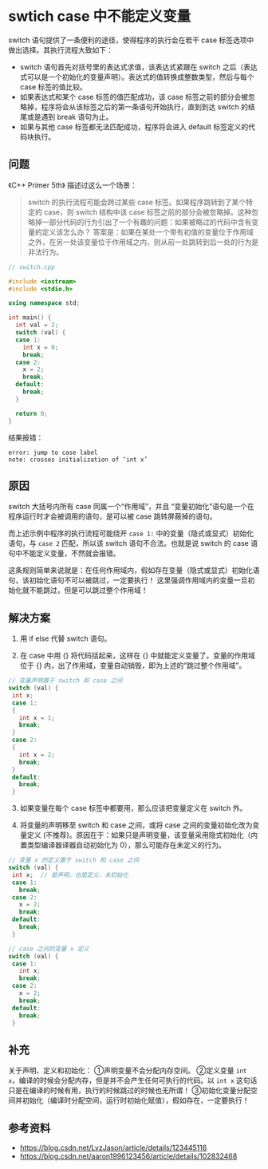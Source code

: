 # swtich case 中不能定义变量

switch 语句提供了一条便利的途径，使得程序的执行会在若干 case 标签选项中做出选择。其执行流程大致如下：
- switch 语句首先对括号里的表达式求值，该表达式紧跟在 switch 之后（表达式可以是一个初始化的变量声明）。表达式的值转换成整数类型，然后与每个 case 标签的值比较。
- 如果表达式和某个 case 标签的值匹配成功，该 case 标签之前的部分会被忽略掉，程序将会从该标签之后的第一条语句开始执行，直到到达 switch 的结尾或是遇到 break 语句为止。
- 如果与其他 case 标签都无法匹配成功，程序将会进入 default 标签定义的代码块执行。

## 问题

《C++ Primer 5th》 描述过这么一个场景：
> switch 的执行流程可能会跨过某些 case 标签。如果程序跳转到了某个特定的 case，则 switch 结构中该 case 标签之前的部分会被忽略掉。这种忽略掉一部分代码的行为引出了一个有趣的问题：如果被略过的代码中含有变量的定义该怎么办？
答案是：如果在某处一个带有初值的变量位于作用域之外，在另一处该变量位于作用域之内，则从前一处跳转到后一处的行为是非法行为。

```cpp
// switch.cpp

#include <iostream>
#include <stdio.h>

using namespace std;

int main() {
  int val = 2;
  switch (val) {
  case 1:
    int x = 0;
    break;
  case 2:
    x = 2;
    break;
  default:
    break;
  }

  return 0;
}
```

结果报错：

```error
error: jump to case label
note: crosses initialization of ‘int x’
```

## 原因

switch 大括号内所有 case 同属一个“作用域”，并且 “变量初始化”语句是一个在程序运行时才会被调用的语句，是可以被 case 跳转屏蔽掉的语句。

而上述示例中程序的执行流程可能绕开 `case 1:` 中的变量（隐式或显式）初始化语句，与 `case 2` 匹配，所以该 switch 语句不合法。也就是说 switch 的 case 语句中不能定义变量，不然就会报错。

这条规则简单来说就是：在任何作用域内，假如存在变量（隐式或显式）初始化语句，该初始化语句不可以被跳过，一定要执行！
这里强调作用域内的变量一旦初始化就不能跳过，但是可以跳过整个作用域！

## 解决方案

1. 用 if else 代替 switch 语句。

2. 在 case 中用 {} 将代码括起来，这样在 {} 中就能定义变量了。变量的作用域位于 {} 内，出了作用域，变量自动销毁，即为上述的“跳过整个作用域”。

```cpp
// 变量声明置于 switch 和 case 之间
switch (val) {
 int x;
 case 1:
 {
   int x = 1;
   break;
 }
 case 2:
 {
   int x = 2;
   break;
 }
 default:
   break;
 }
```

3. 如果变量在每个 case 标签中都要用，那么应该把变量定义在 switch 外。

4. 将变量的声明移至 switch 和 case 之间，或将 case 之间的变量初始化改为变量定义 (不推荐)。原因在于：如果只是声明变量，该变量采用隐式初始化（内置类型编译器译器自动初始化为 0），那么可能存在未定义的行为。

```cpp
// 变量 x 的定义置于 switch 和 case 之间
switch (val) {
 int x;  // 是声明，也是定义，未初始化
 case 1:
   break;
 case 2:
   x = 2;
   break;
 default:
   break;
 }
```

```cpp
// case 之间的变量 x 定义
switch (val) {
 case 1:
   int x;
   break;
 case 2:
   x = 2;
   break;
 default:
   break;
 }
```

## 补充

关于声明、定义和初始化：
①声明变量不会分配内存空间。
②定义变量 `int x`，编译的时候会分配内存，但是并不会产生任何可执行的代码。以 `int x` 这句话只是在编译的时候有用，执行的时候跳过的时候也无所谓！
③初始化变量分配空间并初始化（编译时分配空间，运行时初始化赋值），假如存在，一定要执行！

## 参考资料

- https://blog.csdn.net/LvzJason/article/details/123445116
- https://blog.csdn.net/aaron1996123456/article/details/102832468
